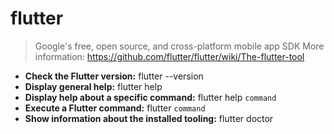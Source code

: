# flutter
> Google's free, open source, and cross-platform mobile app SDK
> More information: <https://github.com/flutter/flutter/wiki/The-flutter-tool>
- **Check the Flutter version:**
flutter --version
- **Display general help:**
flutter help
- **Display help about a specific command:**
flutter help `command`
- **Execute a Flutter command:**
flutter `command`
- **Show information about the installed tooling:**
flutter doctor
